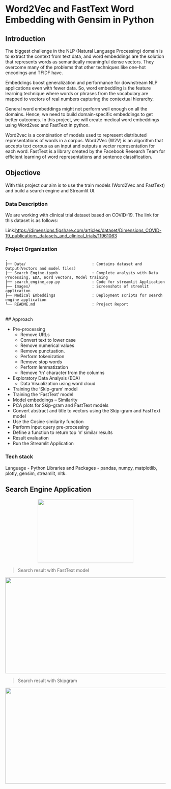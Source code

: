# Word2Vec and FastText Word Embedding with Gensim in Python

## Introduction

The biggest challenge in the NLP (Natural Language Processing) domain is to extract the context from text data, and word embeddings are the solution that represents words as semantically meaningful dense vectors. They overcome many of the problems that other techniques like one-hot encodings and TFIDF have.

Embeddings boost generalization and performance for downstream NLP applications even with fewer data. So, word embedding is the feature learning technique where words or phrases from the vocabulary are mapped to vectors of real numbers capturing the contextual hierarchy.

General word embeddings might not perform well enough on all the domains. Hence, we need to build domain-specific embeddings to get better outcomes. In this project, we will create medical word embeddings using Word2vec and FastText in python.

Word2vec is a combination of models used to represent distributed representations of words in a corpus. Word2Vec (W2V) is an algorithm that accepts text corpus as an input and outputs a vector representation for each word. FastText is a library created by the Facebook Research Team for efficient learning of word representations and sentence classification.

## Objectiove

With this project our aim is to use the train models (Word2Vec and FastText) and build a search engine and Streamlit UI.

### Data Description 

We are working with clinical trial dataset based on COVID-19. The link for this dataset is as follows:

Link:https://dimensions.figshare.com/articles/dataset/Dimensions_COVID-19_publications_datasets_and_clinical_trials/11961063

### Project Organization
```
.
├── Data/                             : Contains dataset and Output(Vectors and model files) 
├── Search_Engine.ipynb               : Complete analysis with Data Processing, EDA, Word vectors, Model training
├── search_engine_app.py              : Code for streamlit Application
├── Images/                           : Screenshots of stremlit application
├── Medical Embeddings                : Deployment scripts for search engine application
└── README.md                         : Project Report 
```
<br />
## Approach

- Pre-processing
  - Remove URLs
  - Convert text to lower case
  - Remove numerical values
  - Remove punctuation.
  - Perform tokenization
  - Remove stop words
  - Perform lemmatization
  - Remove ‘\n’ character from the columns
- Exploratory Data Analysis (EDA) 
  - Data Visualization using word cloud
- Training the ‘Skip-gram’ model
- Training the ‘FastText’ model
- Model embeddings – Similarity
- PCA plots for Skip-gram and FastText models
- Convert abstract and title to vectors using the Skip-gram and FastText model
- Use the Cosine similarity function
- Perform input query pre-processing
- Define a function to return top ‘n’ similar results  
- Result evaluation
- Run the Streamlit Application

### Tech stack

Language - Python
Libraries and Packages - pandas, numpy, matplotlib, plotly, gensim, streamlit, nltk.

## Search Engine Application

<p align="center">
  <img width="300" height="200" src="https://github.com/UpadhyayShweta/clinical-trail-search-engine/tree/94512f95563b36b1391b92cd984be3dc4446cf15/Images/Application_screen.png">
</p>

 > Search result with FastText model 
<p align="center">
  <img width="600" height="300" src="https://github.com/UpadhyayShweta/clinical-trail-search-engine/tree/94512f95563b36b1391b92cd984be3dc4446cf15/Images/Search_result1.png">
</p>

 > Search result with Skipgram
<p align="center">
  <img width="600" height="300" src="https://github.com/UpadhyayShweta/clinical-trail-search-engine/tree/94512f95563b36b1391b92cd984be3dc4446cf15/Images/Search_result2.png">
</p>
